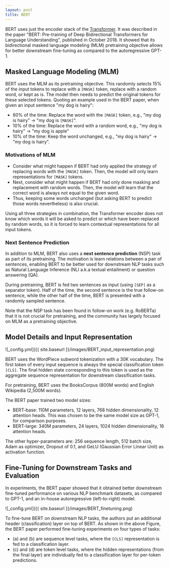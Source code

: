 ```yaml
---
layout: post
title: BERT
---
```


BERT uses just the encoder stack of the [Transformer](https://chanys.github.io/transformer-architecture/). It was described in the paper "BERT: Pre-training of Deep Bidirectional Transformers for Language Understanding", published in October 2018. It showed that its bidirectional masked language modeling (MLM) pretraining objective allows for better downstream fine-tuning as compared to the autoregressive GPT-1. 

## Masked Language Modeling (MLM)
BERT uses the MLM as its pretraining objective. This randomly selects 15% of the input tokens to replace with a `[MASK]` token, replace with a random word, or kept as is. The model then needs to predict the original tokens for these selected tokens. Quoting an example used in the BERT paper, when given an input sentence "my dog is hairy":
* 80% of the time: Replace the word with the `[MASK]` token, e.g., "my dog is hairy" $\rightarrow$ "my dog is `[MASK]`".
* 10% of the time: Replace the word with a random word, e.g., "my dog is hairy" $\rightarrow$ "my
dog is apple"
* 10% of the time: Keep the word unchanged, e.g., "my dog is hairy" $\rightarrow$ "my dog is hairy". 

### Motivations of MLM
* Consider what might happen if BERT had only applied the strategy of replacing words with the `[MASK]` token. Then, the model will only learn representations for `[MASK]` tokens. 
* Next, consider what might happen if BERT had only done masking and replacement with random words. Then, the model will learn that the correct word is always not equal to the given word. 
* Thus, keeping some words unchanged (but asking BERT to predict those words nevertheless) is also crucial. 

Using all three strategies in combination, the Transformer encoder does not know which words it will be asked to predict or which have been replaced by random words, so it is forced to learn contextual representations for all input tokens.

### Next Sentence Prediction
In addition to MLM, BERT also uses a **next sentence prediction** (NSP) task as part of its pretraining. The motivation is learn relations between a pair of sentences, enabling BERT to be better used for downstream NLP tasks such as Natural Language Inference (NLI a.k.a textual entailment) or question answering (QA). 

During pretraining, BERT is fed two sentences as input (using `[SEP]` as a separator token). Half of the time, the second sentence is the true follow-on sentence, while the other half of the time, BERT is presented with a randomly sampled sentence. 

Note that the NSP task has been found in follow-on work (e.g. RoBERTa) that it is not crucial for pretraining, and the community has largely focused on MLM as a pretraining objective.

## Model Details and Input Representation

![_config.yml]({{ site.baseurl }}/images/BERT_input_representation.png)

BERT uses the WordPiece subword tokenization with a 30K vocabulary. 
The first token of every input sequence is always the special classification token `[CLS]`.
The final hidden state corresponding to this token is used as the aggregate sequence representation for downstream classification tasks. 

For pretraining, BERT uses the BooksCorpus (800M words) and English Wikipedia (2,500M words).

The BERT paper trained two model sizes: 
* BERT-base: 110M parameters, 12 layers, 768 hidden dimensionality, 12 attention heads. This was chosen to be the same model size as GPT-1, for comparison purposes.
* BERT-large: 340M parameters, 24 layers, 1024 hidden dimensionality, 16 attention heads.

The other hyper-parameters are: 256 sequence length, 512 batch size, Adam as optimizer, Dropout of 0.1, and GeLU (Gaussian Error Linear Unit) as activation function.

## Fine-Tuning for Downstream Tasks and Evaluation
In experiments, the BERT paper showed that it obtained better downstream fine-tuned performance on various NLP benchmark datasets, as compared to GPT-1, and an in-house autoregressive (left-to-right) model.

![_config.yml]({{ site.baseurl }}/images/BERT_finetuning.png)

To fine-tune BERT on downstream NLP tasks, the authors put an additional header (classification) layer on top of BERT. As shown in the above Figure, the BERT paper performed fine-tuning experiments on four types of tasks:
* (a) and (b) are sequence level tasks, where the `[CLS]` representation is fed to a classification layer.
* (c) and (d) are token level tasks, where the hidden representations (from the final layer) are individually fed to a classification layer for per-token predictions. 
